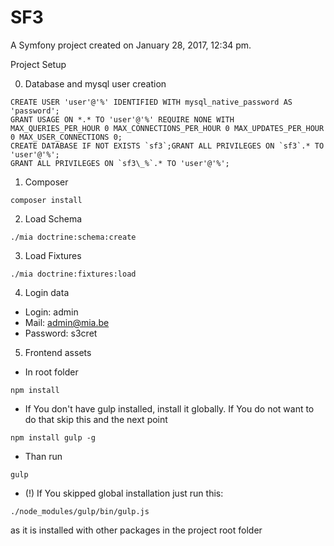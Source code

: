 SF3
===

A Symfony project created on January 28, 2017, 12:34 pm.

Project Setup

0. Database and mysql user creation

```mysql
CREATE USER 'user'@'%' IDENTIFIED WITH mysql_native_password AS 'password';
GRANT USAGE ON *.* TO 'user'@'%' REQUIRE NONE WITH MAX_QUERIES_PER_HOUR 0 MAX_CONNECTIONS_PER_HOUR 0 MAX_UPDATES_PER_HOUR 0 MAX_USER_CONNECTIONS 0;
CREATE DATABASE IF NOT EXISTS `sf3`;GRANT ALL PRIVILEGES ON `sf3`.* TO 'user'@'%';
GRANT ALL PRIVILEGES ON `sf3\_%`.* TO 'user'@'%';
```
1. Composer
```shell
composer install 
```

2. Load Schema
```shell
./mia doctrine:schema:create
```

3. Load Fixtures
```shell
./mia doctrine:fixtures:load
```

4. Login data

* Login: admin
* Mail: admin@mia.be
* Password: s3cret


5. Frontend assets

* In root folder
```shell
npm install
```

* If You don't have gulp installed, install it globally.
 If You do not want to do that skip this and the next point
```shell
npm install gulp -g
```

* Than run
```shell
gulp
```

* (!) If You skipped global installation just run this: 
```shell
./node_modules/gulp/bin/gulp.js
```

as it is installed with other packages in the project root folder
